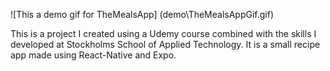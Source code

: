 ![This a demo gif for TheMealsApp] (demo\TheMealsAppGif.gif)

This is a project I created using a Udemy course combined with the skills I developed at Stockholms School of Applied Technology. It is a small recipe app made using React-Native and Expo.
